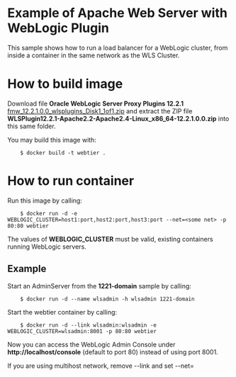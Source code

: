 Example of Apache Web Server with WebLogic Plugin
=====
This sample shows how to run a load balancer for a WebLogic cluster, from inside a container in the same network as the WLS Cluster.

# How to build image
Download file **Oracle WebLogic Server Proxy Plugins 12.2.1** [fmw_12.2.1.0.0_wlsplugins_Disk1_1of1.zip](http://www.oracle.com/technetwork/middleware/webtier/downloads/index-jsp-156711.html) and extract the ZIP file **WLSPlugin12.2.1-Apache2.2-Apache2.4-Linux_x86_64-12.2.1.0.0.zip** into this same folder.

You may build this image with:

        $ docker build -t webtier .

# How to run container
Run this image by calling:

        $ docker run -d -e WEBLOGIC_CLUSTER=host1:port,host2:port,host3:port --net=<some net> -p 80:80 webtier

The values of **WEBLOGIC_CLUSTER** must be valid, existing containers running WebLogic servers.

## Example
Start an AdminServer from the **1221-domain** sample by calling:

        $ docker run -d --name wlsadmin -h wlsadmin 1221-domain

Start the webtier container by calling:

        $ docker run -d --link wlsadmin:wlsadmin -e WEBLOGIC_CLUSTER=wlsadmin:8001 -p 80:80 webtier

Now you can access the WebLogic Admin Console under **http://localhost/console** (default to port 80) instead of using port 8001.

If you are using multihost network, remove --link and set --net=<your net>
